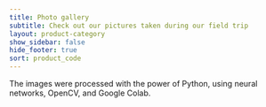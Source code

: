 ```yaml
---
title: Photo gallery
subtitle: Check out our pictures taken during our field trip
layout: product-category
show_sidebar: false
hide_footer: true
sort: product_code
---
```


The images were processed with the power of Python, using neural networks, OpenCV, and Google Colab.